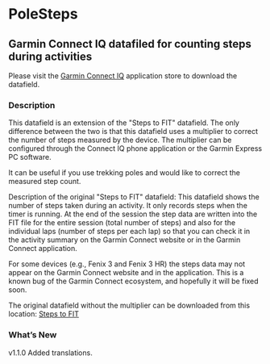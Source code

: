 # PoleSteps
## Garmin Connect IQ datafiled for counting steps during activities

Please visit the [Garmin Connect IQ](https://apps.garmin.com/en-US/apps/eb7018d6-3a13-4530-92ec-ed51d1f56e07#0) application store to download the datafield. 

### Description
This datafield is an extension of the "Steps to FIT" datafield. The only difference between the two is that this datafield uses a multiplier to correct the number of steps measured by the device. The multiplier can be configured through the Connect IQ phone application or the Garmin Express PC software.

It can be useful if you use trekking poles and would like to correct the measured step count.

Description of the original "Steps to FIT" datafield:
This datafield shows the number of steps taken during an activity. It only records steps when the timer is running. At the end of the session the step data are written into the FIT file for the entire session (total number of steps) and also for the individual laps (number of steps per each lap) so that you can check it in the activity summary on the Garmin Connect website or in the Garmin Connect application.

For some devices (e.g., Fenix 3 and Fenix 3 HR) the steps data may not appear on the Garmin Connect website and in the application. This is a known bug of the Garmin Connect ecosystem, and hopefully it will be fixed soon. 

The original datafield without the multiplier can be downloaded from this location: [Steps to FIT](https://apps.garmin.com/hu-HU/apps/eb7018d6-3a13-4530-92ec-ed51d1f56e07#0)

### What’s New
v1.1.0 Added translations.